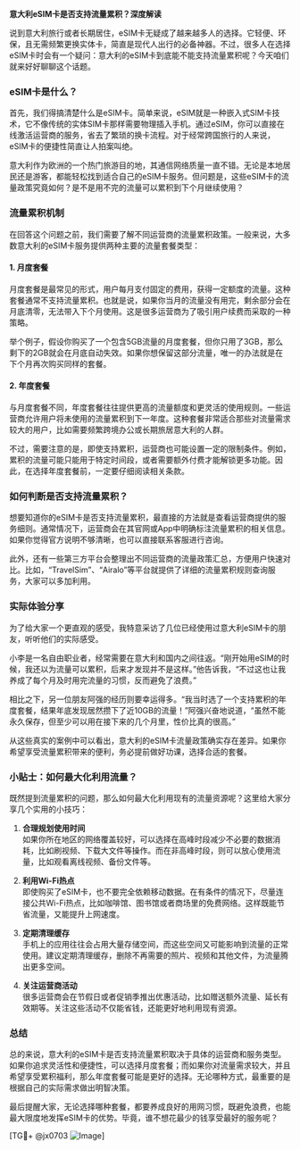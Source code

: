 **意大利eSIM卡是否支持流量累积？深度解读**

说到意大利旅行或者长期居住，eSIM卡无疑成了越来越多人的选择。它轻便、环保，且无需频繁更换实体卡，简直是现代人出行的必备神器。不过，很多人在选择eSIM卡时会有一个疑问：意大利的eSIM卡到底能不能支持流量累积呢？今天咱们就来好好聊聊这个话题。

### eSIM卡是什么？

首先，我们得搞清楚什么是eSIM卡。简单来说，eSIM就是一种嵌入式SIM卡技术，它不像传统的实体SIM卡那样需要物理插入手机。通过eSIM，你可以直接在线激活运营商的服务，省去了繁琐的换卡流程。对于经常跨国旅行的人来说，eSIM卡的便捷性简直让人拍案叫绝。

意大利作为欧洲的一个热门旅游目的地，其通信网络质量一直不错。无论是本地居民还是游客，都能轻松找到适合自己的eSIM卡服务。但问题是，这些eSIM卡的流量政策究竟如何？是不是用不完的流量可以累积到下个月继续使用？

### 流量累积机制

在回答这个问题之前，我们需要了解不同运营商的流量累积政策。一般来说，大多数意大利的eSIM卡服务提供两种主要的流量套餐类型：

#### 1. **月度套餐**
月度套餐是最常见的形式，用户每月支付固定的费用，获得一定额度的流量。这种套餐通常不支持流量累积。也就是说，如果你当月的流量没有用完，剩余部分会在月底清零，无法带入下个月使用。这是很多运营商为了吸引用户续费而采取的一种策略。

举个例子，假设你购买了一个包含5GB流量的月度套餐，但你只用了3GB，那么剩下的2GB就会在月底自动失效。如果你想保留这部分流量，唯一的办法就是在下个月再次购买同样的套餐。

#### 2. **年度套餐**
与月度套餐不同，年度套餐往往提供更高的流量额度和更灵活的使用规则。一些运营商允许用户将未使用的流量累积到下一年度。这种套餐非常适合那些对流量需求较大的用户，比如需要频繁跨境办公或长期旅居意大利的人群。

不过，需要注意的是，即使支持累积，运营商也可能设置一定的限制条件。例如，累积的流量可能只能用于特定时间段，或者需要额外付费才能解锁更多功能。因此，在选择年度套餐前，一定要仔细阅读相关条款。

### 如何判断是否支持流量累积？

想要知道你的eSIM卡是否支持流量累积，最直接的方法就是查看运营商提供的服务细则。通常情况下，运营商会在其官网或App中明确标注流量累积的相关信息。如果你觉得官方说明不够清晰，也可以直接联系客服进行咨询。

此外，还有一些第三方平台会整理出不同运营商的流量政策汇总，方便用户快速对比。比如，“TravelSim”、“Airalo”等平台就提供了详细的流量累积规则查询服务，大家可以多加利用。

### 实际体验分享

为了给大家一个更直观的感受，我特意采访了几位已经使用过意大利eSIM卡的朋友，听听他们的实际感受。

小李是一名自由职业者，经常需要在意大利和国内之间往返。“刚开始用eSIM的时候，我还以为流量可以累积，后来才发现并不是这样。”他告诉我，“不过这也让我养成了每个月及时用完流量的习惯，反而避免了浪费。”

相比之下，另一位朋友阿强的经历则要幸运得多。“我当时选了一个支持累积的年度套餐，结果年底发现居然攒下了近10GB的流量！”阿强兴奋地说道，“虽然不能永久保存，但至少可以用在接下来的几个月里，性价比真的很高。”

从这些真实的案例中可以看出，意大利的eSIM卡流量政策确实存在差异。如果你希望享受流量累积带来的便利，务必提前做好功课，选择合适的套餐。

### 小贴士：如何最大化利用流量？

既然提到流量累积的问题，那么如何最大化利用现有的流量资源呢？这里给大家分享几个实用的小技巧：

1. **合理规划使用时间**  
   如果你所在地区的网络覆盖较好，可以选择在高峰时段减少不必要的数据消耗，比如刷视频、下载大文件等操作。而在非高峰时段，则可以放心使用流量，比如观看离线视频、备份文件等。

2. **利用Wi-Fi热点**  
   即使购买了eSIM卡，也不要完全依赖移动数据。在有条件的情况下，尽量连接公共Wi-Fi热点，比如咖啡馆、图书馆或者商场里的免费网络。这样既能节省流量，又能提升上网速度。

3. **定期清理缓存**  
   手机上的应用往往会占用大量存储空间，而这些空间又可能影响到流量的正常使用。建议定期清理缓存，删除不再需要的照片、视频和其他文件，为流量腾出更多空间。

4. **关注运营商活动**  
   很多运营商会在节假日或者促销季推出优惠活动，比如赠送额外流量、延长有效期等。关注这些活动不仅能省钱，还能更好地利用现有资源。

### 总结

总的来说，意大利的eSIM卡是否支持流量累积取决于具体的运营商和服务类型。如果你追求灵活性和便捷性，可以选择月度套餐；而如果你对流量需求较大，并且希望享受累积福利，那么年度套餐可能是更好的选择。无论哪种方式，最重要的是根据自己的实际需求做出明智决策。

最后提醒大家，无论选择哪种套餐，都要养成良好的用网习惯，既避免浪费，也能最大限度地发挥eSIM卡的优势。毕竟，谁不想花最少的钱享受最好的服务呢？

[TG💪+ @jx0703 ![Image](https://github.com/user-attachments/assets/dbca1d08-cadb-493c-b0ec-ad6f7a83f270)]
